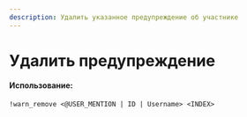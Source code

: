 ```yaml
---
description: Удалить указанное предупреждение об участнике
---
```


# Удалить предупреждение

#### Использование:

```
!warn_remove <@USER_MENTION | ID | Username> <INDEX>
```
